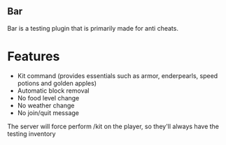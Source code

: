 ## Bar
Bar is a testing plugin that is primarily made for anti cheats. 

# Features
* Kit command (provides essentials such as armor, enderpearls, speed potions and golden apples)
* Automatic block removal
* No food level change
* No weather change 
* No join/quit message

The server will force perform /kit on the player, so they'll always have the testing inventory